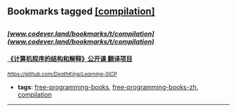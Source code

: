 ## Bookmarks tagged [[compilation]](https://www.codever.land/search?q=[compilation])

_<sup><sup>[www.codever.land/bookmarks/t/compilation](www.codever.land/bookmarks/t/compilation)</sup></sup>_
---
#### [《计算机程序的结构和解释》公开课 翻译项目](https://github.com/DeathKing/Learning-SICP)
_<sup>https://github.com/DeathKing/Learning-SICP</sup>_

* **tags**: [free-programming-books](../tagged/free-programming-books.md), [free-programming-books-zh](../tagged/free-programming-books-zh.md), [compilation](../tagged/compilation.md)
---

